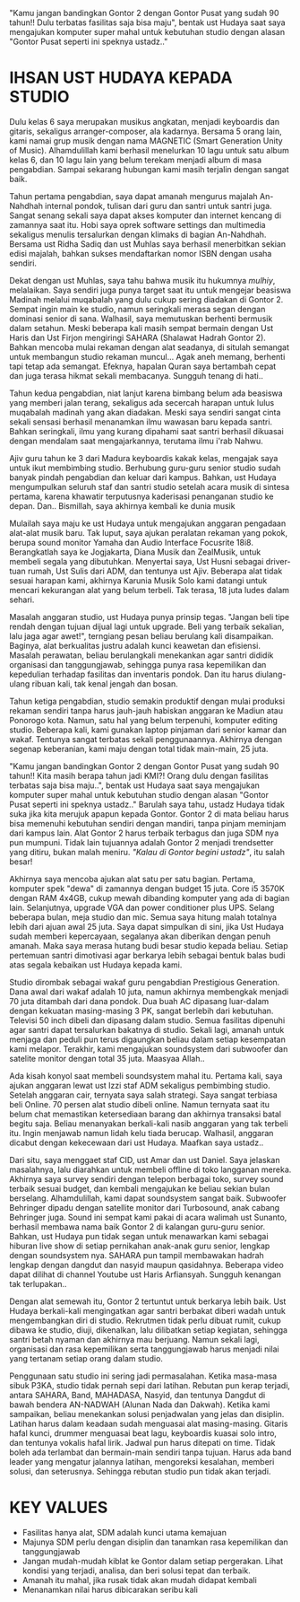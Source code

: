 "Kamu jangan bandingkan Gontor 2 dengan Gontor Pusat yang sudah 90 tahun!! Dulu terbatas fasilitas saja bisa maju", bentak ust Hudaya saat saya mengajukan komputer super mahal untuk kebutuhan studio dengan alasan "Gontor Pusat seperti ini speknya ustadz.."

# IHSAN UST HUDAYA KEPADA STUDIO
Dulu kelas 6 saya merupakan musikus angkatan, menjadi keyboardis dan gitaris, sekaligus arranger-composer, ala kadarnya. Bersama 5 orang lain, kami namai grup musik dengan nama MAGNETIC (Smart Generation Unity of Music). Alhamdulillah kami berhasil menelurkan 10 lagu untuk satu album kelas 6, dan 10 lagu lain yang belum terekam menjadi album di masa pengabdian. Sampai sekarang hubungan kami masih terjalin dengan sangat baik.

Tahun pertama pengabdian, saya dapat amanah mengurus majalah An-Nahdhah internal pondok, tulisan dari guru dan santri untuk santri juga. Sangat senang sekali saya dapat akses komputer dan internet kencang di zamannya saat itu. Hobi saya oprek software settings dan multimedia sekaligus menulis tersalurkan dengan klimaks di bagian An-Nahdhah. Bersama ust Ridha Sadiq dan ust Muhlas saya berhasil menerbitkan sekian edisi majalah, bahkan sukses mendaftarkan nomor ISBN dengan usaha sendiri.

Dekat dengan ust Muhlas, saya tahu bahwa musik itu hukumnya *mulhiy*, melalaikan. Saya  sendiri juga punya target saat itu untuk mengejar beasiswa Madinah melalui muqabalah yang dulu cukup sering diadakan di Gontor 2. Sempat ingin main ke studio, namun seringkali merasa segan dengan dominasi senior di sana. Walhasil, saya memutuskan berhenti bermusik dalam setahun. Meski beberapa kali masih sempat bermain dengan Ust Haris dan Ust Firjon mengiringi SAHARA (Shalawat Hadrah Gontor 2). Bahkan mencoba mulai rekaman dengan alat seadanya, di situlah semangat untuk membangun studio rekaman muncul... Agak aneh memang, berhenti tapi tetap ada semangat. Efeknya, hapalan Quran saya bertambah cepat dan juga terasa hikmat sekali membacanya. Sungguh tenang di hati..

Tahun kedua pengabdian, niat lanjut karena bimbang belum ada beasiswa yang memberi jalan terang, sekaligus ada secercah harapan untuk lulus muqabalah madinah yang akan diadakan. Meski saya sendiri sangat cinta sekali sensasi berhasil menanamkan ilmu wawasan baru kepada santri. Bahkan seringkali, ilmu yang kurang dipahami saat santri berhasil dikuasai dengan mendalam saat mengajarkannya, terutama ilmu i'rab Nahwu.

Ajiv guru tahun ke 3 dari Madura keyboardis kakak kelas, mengajak saya untuk ikut membimbing studio. Berhubung guru-guru senior studio sudah banyak pindah pengabdian dan keluar dari kampus. Bahkan, ust Hudaya mengumpulkan seluruh staf dan santri studio setelah acara musik di sintesa pertama, karena khawatir terputusnya kaderisasi penanganan studio ke depan. Dan.. Bismillah, saya akhirnya kembali ke dunia musik

Mulailah saya maju ke ust Hudaya untuk mengajukan anggaran pengadaan alat-alat musik baru. Tak luput, saya ajukan peralatan rekaman yang pokok, berupa sound monitor Yamaha dan Audio Interface Focusrite 18i8. Berangkatlah saya ke Jogjakarta, Diana Musik dan ZealMusik, untuk membeli segala yang dibutuhkan. Menyertai saya, Ust Husni sebagai driver-tuan rumah, Ust Sulis dari ADM, dan tentunya ust Ajiv. Beberapa alat tidak sesuai harapan kami, akhirnya Karunia Musik Solo kami datangi untuk mencari kekurangan alat yang belum terbeli. Tak terasa, 18 juta ludes dalam sehari. 

Masalah anggaran studio, ust Hudaya punya prinsip tegas. "Jangan beli tipe rendah dengan tujuan dijual lagi untuk upgrade. Beli yang terbaik sekalian, lalu jaga agar awet!", terngiang pesan beliau berulang kali disampaikan. Baginya, alat berkualitas justru adalah kunci keawetan dan efisiensi. Masalah perawatan, beliau berulangkali menekankan agar santri dididik organisasi dan tanggungjawab, sehingga punya rasa kepemilikan dan kepedulian terhadap fasilitas dan inventaris pondok. Dan itu harus diulang-ulang ribuan kali, tak kenal jengah dan bosan.

Tahun ketiga pengabdian, studio semakin produktif dengan mulai produksi rekaman sendiri tanpa harus jauh-jauh habiskan anggaran ke Madiun atau Ponorogo kota. Namun, satu hal yang belum terpenuhi, komputer editing studio. Beberapa kali, kami gunakan laptop pinjaman dari senior kamar dan wakaf. Tentunya sangat terbatas sekali penggunaannya. Akhirnya dengan segenap keberanian, kami maju dengan total tidak main-main, 25 juta. 

"Kamu jangan bandingkan Gontor 2 dengan Gontor Pusat yang sudah 90 tahun!! Kita masih berapa tahun jadi KMI?! Orang dulu dengan fasilitas terbatas saja bisa maju..", bentak ust Hudaya saat saya mengajukan komputer super mahal untuk kebutuhan studio dengan alasan "Gontor Pusat seperti ini speknya ustadz.." Barulah saya tahu, ustadz Hudaya tidak suka jika kita merujuk apapun kepada Gontor. Gontor 2 di mata beliau harus bisa memenuhi kebutuhan sendiri dengan mandiri, tanpa pinjam meminjam dari kampus lain. Alat Gontor 2 harus terbaik terbagus dan juga SDM nya pun mumpuni. Tidak lain tujuannya adalah Gontor 2 menjadi trendsetter yang ditiru, bukan malah meniru. *"Kalau di Gontor begini ustadz"*, itu salah besar!

Akhirnya saya mencoba ajukan alat satu per satu bagian. Pertama, komputer spek "dewa" di zamannya dengan budget 15 juta. Core i5 3570K dengan RAM 4x4GB, cukup mewah dibanding komputer yang ada di bagian lain. Selanjutnya, upgrade VGA dan power conditioner plus UPS. Selang beberapa bulan, meja studio dan mic. Semua saya hitung malah totalnya lebih dari ajuan awal 25 juta. Saya dapat simpulkan di sini, jika Ust Hudaya sudah memberi kepercayaan, segalanya akan diberikan dengan penuh amanah. Maka saya merasa hutang budi besar studio kepada beliau. Setiap pertemuan santri dimotivasi agar berkarya lebih sebagai bentuk balas budi atas segala kebaikan ust Hudaya kepada kami. 

Studio dirombak sebagai wakaf guru pengabdian Prestigious Generation. Dana awal dari wakaf adalah 10 juta, namun akhirnya membengkak menjadi 70 juta ditambah dari dana pondok. Dua buah AC dipasang luar-dalam dengan kekuatan masing-masing 3 PK, sangat berlebih dari kebutuhan. Televisi 50 inch dibeli dan dipasang dalam studio. Semua fasilitas dipenuhi agar santri dapat tersalurkan bakatnya di studio. Sekali lagi, amanah untuk menjaga dan peduli pun terus digaungkan beliau dalam setiap kesempatan kami melapor. Terakhir, kami mengajukan soundsystem dari subwoofer dan satelite monitor dengan total 35 juta. Maasyaa Allah..

Ada kisah konyol saat membeli soundsystem mahal itu. Pertama kali, saya ajukan anggaran lewat ust Izzi staf ADM sekaligus pembimbing studio. Setelah anggaran cair, ternyata saya salah strategi. Saya sangat terbiasa beli Online. 70 persen alat studio dibeli online. Namun ternyata saat itu belum chat memastikan ketersediaan barang dan akhirnya transaksi batal begitu saja. Beliau menanyakan berkali-kali nasib anggaran yang tak terbeli itu. Ingin menjawab namun lidah kelu tiada berucap. Walhasil, anggaran dicabut dengan kekecewaan dari ust Hudaya. Maafkan saya ustadz.. 

Dari situ, saya menggaet staf CID, ust Amar dan ust Daniel. Saya jelaskan masalahnya, lalu diarahkan untuk membeli offline di toko langganan mereka. Akhirnya saya survey sendiri dengan telepon berbagai toko, survey sound terbaik sesuai budget, dan kembali mengajukan ke beliau sekian bulan berselang. Alhamdulillah, kami dapat soundsystem sangat baik. Subwoofer Behringer dipadu dengan satellite monitor dari Turbosound, anak cabang Behringer juga. Sound ini sempat kami pakai di acara walimah ust Sunanto, berhasil membawa nama baik Gontor 2 di kalangan guru-guru senior. Bahkan, ust Hudaya pun tidak segan untuk menawarkan kami sebagai hiburan live show di setiap pernikahan anak-anak guru senior, lengkap dengan soundsystem nya. SAHARA pun tampil membawakan hadrah lengkap dengan dangdut dan nasyid maupun qasidahnya. Beberapa video dapat dilihat di channel Youtube ust Haris Arfiansyah. Sungguh kenangan tak terlupakan..

Dengan alat semewah itu, Gontor 2 tertuntut untuk berkarya lebih baik. Ust Hudaya berkali-kali mengingatkan agar santri berbakat diberi wadah untuk mengembangkan diri di studio. Rekrutmen tidak perlu dibuat rumit, cukup dibawa ke studio, diuji, dikenalkan, lalu dilibatkan setiap kegiatan, sehingga santri betah nyaman dan akhirnya mau berjuang. Namun sekali lagi, organisasi dan rasa kepemilikan serta tanggungjawab harus menjadi nilai yang tertanam setiap orang dalam studio. 

Penggunaan satu studio ini sering jadi permasalahan. Ketika masa-masa sibuk P3KA, studio tidak pernah sepi dari latihan. Rebutan pun kerap terjadi, antara SAHARA, Band, MAHADASA, Nasyid, dan tentunya Dangdut di bawah bendera AN-NADWAH (Alunan Nada dan Dakwah). Ketika kami sampaikan, beliau menekankan solusi penjadwalan yang jelas dan disiplin. Latihan harus dalam keadaan sudah menguasai alat masing-masing. Gitaris hafal kunci, drummer menguasai beat lagu, keyboardis kuasai solo intro, dan tentunya vokalis hafal lirik. Jadwal pun harus ditepati on time. Tidak boleh ada terlambat dan bermain-main sendiri tanpa tujuan. Harus ada band leader yang mengatur jalannya latihan, mengoreksi kesalahan, memberi solusi, dan seterusnya. Sehingga rebutan studio pun tidak akan terjadi. 

# KEY VALUES
- Fasilitas hanya alat, SDM adalah kunci utama kemajuan
- Majunya SDM perlu dengan disiplin dan tanamkan rasa kepemilikan dan tanggungjawab
- Jangan mudah-mudah kiblat ke Gontor dalam setiap pergerakan. Lihat kondisi yang terjadi, analisa, dan beri solusi tepat dan terbaik.
- Amanah itu mahal, jika rusak tidak akan mudah didapat kembali
- Menanamkan nilai harus dibicarakan seribu kali



